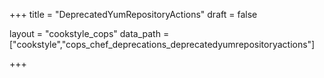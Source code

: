 +++
title = "DeprecatedYumRepositoryActions"
draft = false

layout = "cookstyle_cops"
data_path = ["cookstyle","cops_chef_deprecations_deprecatedyumrepositoryactions"]

+++

<!-- The content of this page is automatically generated from the
cops_chef_deprecations_deprecatedyumrepositoryactions.yml file in github.com/chef/cookstyle/blob/main/docs-chef-io/data/cookstyle/. -->
